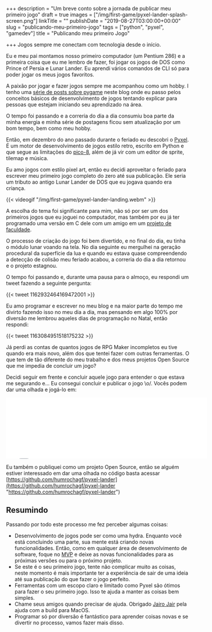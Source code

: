 +++
description = "Um breve conto sobre a jornada de publicar meu primeiro jogo"
draft = true
images = ["/img/first-game/pyxel-lander-splash-screen.png"]
linkTitle = ""
publishDate = "2019-08-27T03:00:00+00:00"
slug = "publicando-meu-primeiro-jogo"
tags = ["python", "pyxel", "gamedev"]
title = "Publicando meu primeiro Jogo"

+++
Jogos sempre me conectam com tecnologia desde o início.

Eu e meu pai montamos nosso primeiro computador (um Pentium 286) e a primeira coisa que eu me lembro de fazer, foi jogar os jogos de DOS como Prince of Persia e Lunar Lander. Eu aprendi vários comandos de CLI só para poder jogar os meus jogos favoritos.

A paixão por jogar e fazer jogos sempre me acompanhou como um hobby. I tenho uma [série de posts sobre pygame](https://humberto.io/pt-br/tags/pygame/) neste blog onde eu passo pelos conceitos básicos de desenvolvimento de jogos tentando explicar para pessoas que estejam iniciando seu aprendizado na área.

O tempo foi passando e a correria do dia a dia consumiu boa parte da minha energia e minha série de postagens ficou sem atualização por um bom tempo, bem como meu hobby.

Então, em dezembro do ano passado durante o feriado eu descobri o [Pyxel](https://github.com/kitao/pyxel). É um motor de desenvolvimento de jogos estilo retro, escrito em Python e que segue as limitações do [pico-8](https://en.wikipedia.org/wiki/Pico-8), além de já vir com um editor de sprite, tilemap e música.

Eu amo jogos com estilo pixel art, então eu decidi aproveitar o feriado para escrever meu primeiro jogo completo do zero até sua publicação. Ele seria um tributo ao antigo Lunar Lander de DOS que eu jogava quando era criança.

{{< videogif "/img/first-game/pyxel-lander-landing.webm" >}}

A escolha do tema foi significante para mim, não só por ser um dos primeiros jogos que eu joguei no computador, mas também por eu já ter programado uma versão em C dele com um amigo em um [projeto de faculdade](https://github.com/ravishi/lunar-lander-ex/commits/master).

O processo de criação do jogo foi bem divertido, e no final do dia, eu tinha o módulo lunar voando na tela. No dia seguinte eu mergulhei na geração procedural da superfície da lua e quando eu estava quase compreendendo a detecção de colisão meu feriado acabou, a correria do dia a dia retornou e o projeto estagnou.

O tempo foi passando e, durante uma pausa para o almoço, eu respondi um tweet fazendo a seguinte pergunta:

{{< tweet 1162932464169472001 >}}

Eu amo programar e escrever no meu blog e na maior parte do tempo me divirto fazendo isso no meu dia a dia, mas pensando em algo 100% por diversão me lembrou aqueles dias de programação no Natal, então respondi:

{{< tweet 1163084951518175232 >}}

Já perdi as contas de quantos jogos de RPG Maker incompletos eu tive quando era mais novo, além dos que tentei fazer com outras ferramentas. O que tem de tão diferente do meu trabalho e dos meus projetos Open Source que me impedia de concluir um jogo? 

Decidi seguir em frente e concluir aquele jogo para entender o que estava me segurando e... Eu consegui concluir e publicar o jogo \\o/. Vocês podem dar uma olhada e jogá-lo em:

<iframe class="itchio" src="[https://itch.io/embed/471797?linkback=true](https://itch.io/embed/471797?linkback=true "https://itch.io/embed/471797?linkback=true")" width="552" height="167" frameborder="0"></iframe>

Eu também o publiquei como um projeto Open Source, então se alguém estiver interessado em dar uma olhada no código basta acessar [https://github.com/humrochagf/pyxel-lander](https://github.com/humrochagf/pyxel-lander "https://github.com/humrochagf/pyxel-lander")

## Resumindo

Passando por todo este processo me fez perceber algumas coisas:

* Desenvolvimento de jogos pode ser como uma hydra. Enquanto você está concluindo uma parte, sua mente está criando novas funcionalidades. Então, como em qualquer área de desenvolvimento de software, foque no [MVP](https://en.wikipedia.org/wiki/Minimum_viable_product) e deixe as novas funcionalidades para as próximas versões ou para o próximo projeto.
* Se este é o seu primeiro jogo, tente não complicar muito as coisas, neste momento é mais importante ter a experiência de sair de uma ideia até sua publicação do que fazer o jogo perfeito.
* Ferramentas com um escopo claro e limitado como Pyxel são ótimos para fazer o seu primeiro jogo. Isso te ajuda a manter as coisas bem simples.
* Chame seus amigos quando precisar de ajuda. Obrigado [Jairo Jair](https://jairojair.com/) pela ajuda com a build para MacOS.
* Programar só por diversão é fantástico para aprender coisas novas e se divertir no processo, vamos fazer mais disso.